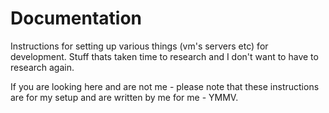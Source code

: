 # Documentation

Instructions for setting up various things (vm's servers etc) for development. Stuff thats taken time to research and I don't
want to have to research again.

If you are looking here and are not me - please note that these instructions are for my setup and are written by me for me - YMMV.
